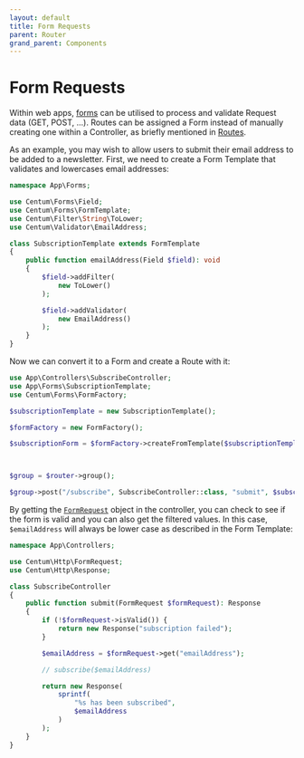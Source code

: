 ```yaml
---
layout: default
title: Form Requests
parent: Router
grand_parent: Components
---
```




# Form Requests

Within web apps, [forms](../forms/index.md) can be utilised to process and validate Request data (GET, POST, ...).
Routes can be assigned a Form instead of manually creating one within a Controller, as briefly mentioned in [Routes](routes.md).

As an example, you may wish to allow users to submit their email address to be added to a newsletter.
First, we need to create a Form Template that validates and lowercases email addresses:

```php
namespace App\Forms;

use Centum\Forms\Field;
use Centum\Forms\FormTemplate;
use Centum\Filter\String\ToLower;
use Centum\Validator\EmailAddress;

class SubscriptionTemplate extends FormTemplate
{
    public function emailAddress(Field $field): void
    {
        $field->addFilter(
            new ToLower()
        );

        $field->addValidator(
            new EmailAddress()
        );
    }
}
```

Now we can convert it to a Form and create a Route with it:

```php
use App\Controllers\SubscribeController;
use App\Forms\SubscriptionTemplate;
use Centum\Forms\FormFactory;

$subscriptionTemplate = new SubscriptionTemplate();

$formFactory = new FormFactory();

$subscriptionForm = $formFactory->createFromTemplate($subscriptionTemplate);



$group = $router->group();

$group->post("/subscribe", SubscribeController::class, "submit", $subscriptionForm);
```

By getting the [`FormRequest`](https://github.com/SidRoberts/centum/tree/development/src/Http/FormRequest.php) object in the controller, you can check to see if the form is valid and you can also get the filtered values.
In this case, `$emailAddress` will always be lower case as described in the Form Template:

```php
namespace App\Controllers;

use Centum\Http\FormRequest;
use Centum\Http\Response;

class SubscribeController
{
    public function submit(FormRequest $formRequest): Response
    {
        if (!$formRequest->isValid()) {
            return new Response("subscription failed");
        }

        $emailAddress = $formRequest->get("emailAddress");

        // subscribe($emailAddress)

        return new Response(
            sprintf(
                "%s has been subscribed",
                $emailAddress
            )
        );
    }
}
```
